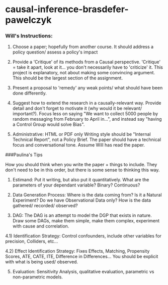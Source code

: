 # causal-inference-brasdefer-pawelczyk

### Will's Instructions:
1) Choose a paper; hopefully from another course.
It should address a policy question/ assess a policy's impact

2) Provide a 'Critique' of its methods from a Causal perspective.
'Critique' = take it apart, look at it... you don't necessarily have to 'criticize' it. This project is explanatory, not about making some convincing argument.
This should be the largest section of the assignment.

3) Present a proposal to 'remedy' any weak points/ what should have been done differently.

4) Suggest how to extend the research in a causally-relevant way.
Provide detail and don't forget to motivate it (why would it be relevant/ important?).
Focus less on saying "We want to collect 5000 people by random messaging from February to April in...", and instead say "having a Control Group would solve Bias".


5) Administrative:
HTML or PDF only
Writing style should be "Internal Technical Report", not a Policy Brief. 
The paper should have a technical focus and conversational tone.
Assume Will has read the paper.



###Paulina's Tips

How you should think when you write the paper + things to include. They don't need to be in this order, but there is some sense to thinking this way.

1) Estimand: Put it writing, but also put it quantitatively. What are the parameters of your dependant variable? Binary? Continuous? 

2) Data Generation Process: Where is the data coming from? Is it a Natural Experiment? Do we have Observational Data only? How is the data gathered/ recorded/ observed? 

3) DAG: The DAG is an attempt to model the DGP that exists in nature. Draw some DAGs, make them simple, make them complex, experiment with cause and correlation.

4.1) Identification Strategy: Control confounders, include other variables for precision, Colliders, etc...

4.2) Effect Identification Strategy: Fixes Effects, Matching, Propensity Scores, ATE, CATE, ITE, Difference in Differences... You should be explicit with what is being used/ observed.

5) Evaluation: Sensitivity Analysis, qualitative evaluation, parametric vs non-parametric models. 





